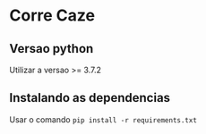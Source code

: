 # Corre Caze

## Versao python
Utilizar a versao >= 3.7.2

## Instalando as dependencias
Usar o comando 
`pip install -r requirements.txt`
